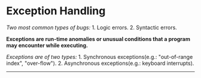 # Exception Handling

_Two most common types of bugs:_
	1. Logic errors.
	2. Syntactic errors.


**Exceptions are run-time anomalies or unusual conditions that a program may encounter while executing.**


_Exceptions are of two types:_
	1. Synchronous exceptions(e.g.: "out-of-range index", "over-flow").
	2. Asynchronous exceptions(e.g.: keyboard interrupts).


---
